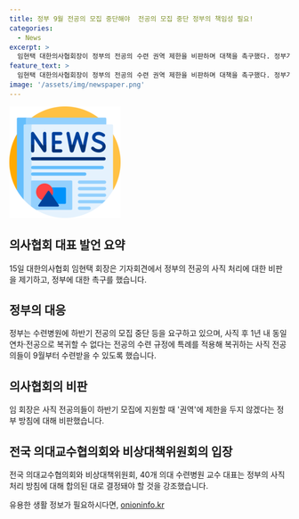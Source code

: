 ```yaml
---
title: 정부 9월 전공의 모집 중단해야  전공의 모집 중단 정부의 책임성 필요!
categories:
  - News
excerpt: >
  임현택 대한의사협회장이 정부의 전공의 수련 권역 제한을 비판하며 대책을 촉구했다. 정부가 병원에 전공의 모집 인원을 신청하고 사직 전공의들의 복귀를 용이하게 하는 등의 조치에 대해 비판하며 사태를 바로잡아야 한다고 주장했다. 또한, 의대교수협의회 등도 이에 동참하여 정책 결정에 투명성과 합리성을 촉구했다. 전공의의 사직 처리와 관련한 협의를 거치지 않고 일방적인 조치는 사태를 더욱 악화시킬 것으로 경고했다.
feature_text: >
  임현택 대한의사협회장이 정부의 전공의 수련 권역 제한을 비판하며 대책을 촉구했다. 정부가 병원에 전공의 모집 인원을 신청하고 사직 전공의들의 복귀를 용이하게 하는 등의 조치에 대해 비판하며 사태를 바로잡아야 한다고 주장했다. 또한, 의대교수협의회 등도 이에 동참하여 정책 결정에 투명성과 합리성을 촉구했다. 전공의의 사직 처리와 관련한 협의를 거치지 않고 일방적인 조치는 사태를 더욱 악화시킬 것으로 경고했다.
image: '/assets/img/newspaper.png'
---
```


<p><img src="/assets/img/newspaper.png" alt="kimp 속보" /></p>

<h2 data-ke-size="size26">의사협회 대표 발언 요약</h2>

<p data-ke-size="size16">15일 대한의사협회 임현택 회장은 기자회견에서 정부의 전공의 사직 처리에 대한 비판을 제기하고, 정부에 대한 촉구를 했습니다.</p>

<h2 data-ke-size="size26">정부의 대응</h2>

<p data-ke-size="size16">정부는 수련병원에 하반기 전공의 모집 중단 등을 요구하고 있으며, 사직 후 1년 내 동일 연차·전공으로 복귀할 수 없다는 전공의 수련 규정에 특례를 적용해 복귀하는 사직 전공의들이 9월부터 수련받을 수 있도록 했습니다.</p>

<h2 data-ke-size="size26">의사협회의 비판</h2>

<p data-ke-size="size16">임 회장은 사직 전공의들이 하반기 모집에 지원할 때 '권역'에 제한을 두지 않겠다는 정부 방침에 대해 비판했습니다.</p>

<h2 data-ke-size="size26">전국 의대교수협의회와 비상대책위원회의 입장</h2>

<p data-ke-size="size16">전국 의대교수협의회와 비상대책위원회, 40개 의대 수련병원 교수 대표는 정부의 사직 처리 방침에 대해 합의된 대로 결정돼야 할 것을 강조했습니다.</p>
유용한 생활 정보가 필요하시다면, <a href="https://onioninfo.kr" rel="dofollow">onioninfo.kr</a>


